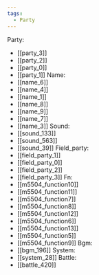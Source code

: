 ```yaml
---
tags:
  - Party
---
```

Party:
- [[party_3]]
- [[party_2]]
- [[party_0]]
- [[party_1]]
Name:
- [[name_6]]
- [[name_4]]
- [[name_1]]
- [[name_8]]
- [[name_9]]
- [[name_7]]
- [[name_3]]
Sound:
- [[sound_133]]
- [[sound_563]]
- [[sound_39]]
Field_party:
- [[field_party_1]]
- [[field_party_0]]
- [[field_party_2]]
- [[field_party_3]]
Fn:
- [[m5504_function10]]
- [[m5504_function11]]
- [[m5504_function7]]
- [[m5504_function8]]
- [[m5504_function12]]
- [[m5504_function6]]
- [[m5504_function13]]
- [[m5504_function5]]
- [[m5504_function9]]
Bgm:
- [[bgm_196]]
System:
- [[system_28]]
Battle:
- [[battle_420]]
